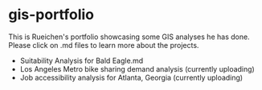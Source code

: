 # gis-portfolio

This is Rueichen's portfolio showcasing some GIS analyses he has done. Please click on .md files to learn more about the projects.
- Suitability Analysis for Bald Eagle.md
- Los Angeles Metro bike sharing demand analysis (currently uploading)
- Job accessibility analysis for Atlanta, Georgia (currently uploading)
